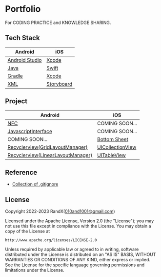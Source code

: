 # Portfolio

For CODING PRACTICE and KNOWLEDGE SHARING.

## Tech Stack

| Android | iOS |
| ----------- | ----------- |
| [Android Studio](https://developer.android.com/studio) | [Xcode](https://developer.apple.com/xcode/resources/) |
| [Java](https://en.wikipedia.org/wiki/Java_(programming_language)) | [Swift](https://www.swift.org/about/) |
| [Gradle](https://gradle.org/) | [Xcode](https://developer.apple.com/xcode/resources/)  |
| [XML](https://developer.android.com/develop/ui/views/layout/declaring-layout)  | [Storyboard](https://developer.apple.com/library/archive/documentation/General/Conceptual/Devpedia-CocoaApp/Storyboard.html) |

## Project

| Android | iOS |
| ----------- | ----------- |
| [NFC](/Android/NFC/) | COMING SOON... |
| [JavascriptInterface](/Android/JavascriptInterface/) | COMING SOON... |
| COMING SOON... | [Bottom Sheet](/iOS/BottomSheet/) |
| [Recyclerview(GridLayoutManager)](/Android/RecyclerView/)  | [UICollectionView](/iOS/UICollectionView/) |
| [Recyclerview(LinearLayoutManager)](/Android/RecyclerView/) | [UITableView](/iOS/UITableView/) |

## Reference

- [Collection of .gitignore](https://github.com/github/gitignore)

## License

Copyright 2022-2023 RandX(<010and1001@gmail.com>)

Licensed under the Apache License, Version 2.0 (the "License");
you may not use this file except in compliance with the License.
You may obtain a copy of the License at

    http://www.apache.org/licenses/LICENSE-2.0

Unless required by applicable law or agreed to in writing, software
distributed under the License is distributed on an "AS IS" BASIS,
WITHOUT WARRANTIES OR CONDITIONS OF ANY KIND, either express or implied.
See the License for the specific language governing permissions and
limitations under the License.
